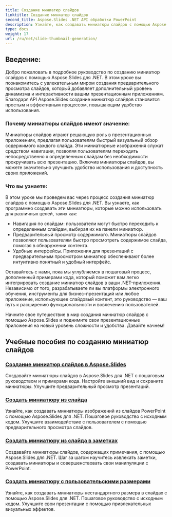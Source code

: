 ```yaml
---
title: Создание миниатюр слайдов
linktitle: Создание миниатюр слайдов
second_title: Aspose.Slides .NET API обработки PowerPoint
description: Узнайте, как создавать миниатюры слайдов с помощью Aspose.Slides для .NET. Пошаговое руководство с примерами кода для создания динамического предварительного просмотра слайдов. Улучшите свои презентационные приложения с помощью этой мощной функции.
type: docs
weight: 17
url: /ru/net/slide-thumbnail-generation/
---
```


## Введение:

Добро пожаловать в подробное руководство по созданию миниатюр слайдов с помощью Aspose.Slides для .NET. В этом уроке вы познакомитесь с увлекательным миром создания предварительного просмотра слайдов, который добавляет дополнительный уровень динамизма и интерактивности вашим презентационным приложениям. Благодаря API Aspose.Slides создание миниатюр слайдов становится простым и эффективным процессом, повышающим удобство использования.

### Почему миниатюры слайдов имеют значение:

Миниатюры слайдов играют решающую роль в презентационных приложениях, предлагая пользователям быстрый визуальный обзор содержимого каждого слайда. Эти миниатюрные изображения служат средством навигации, позволяя пользователям переходить непосредственно к определенным слайдам без необходимости прокручивать всю презентацию. Включив миниатюры слайдов, вы можете значительно улучшить удобство использования и доступность своих приложений.

### Что вы узнаете:

В этом уроке мы проведем вас через процесс создания миниатюр слайдов с помощью Aspose.Slides для .NET. Вы узнаете, как программно создавать эти миниатюры, которые можно использовать для различных целей, таких как:

- Навигация по слайдам: пользователи могут быстро переходить к определенным слайдам, выбирая их на панели миниатюр.
- Предварительный просмотр содержимого. Миниатюры слайдов позволяют пользователям быстро просмотреть содержимое слайда, помогая в обнаружении контента.
- Удобные интерфейсы. Приложения для презентаций с предварительным просмотром миниатюр обеспечивают более интуитивно понятный и удобный интерфейс.

Оставайтесь с нами, пока мы углубляемся в пошаговый процесс, дополненный примерами кода, который поможет вам легко интегрировать создание миниатюр слайдов в ваши .NET-приложения. Независимо от того, разрабатываете ли вы платформы электронного обучения, инструменты для бизнес-презентаций или любое приложение, использующее слайдовый контент, это руководство — ваш путь к расширению функциональности и вовлечению пользователей.

Начните свое путешествие в мир создания миниатюр слайдов с помощью Aspose.Slides и поднимите свои презентационные приложения на новый уровень сложности и удобства. Давайте начнем!

## Учебные пособия по созданию миниатюр слайдов
### [Создание миниатюр слайдов в Aspose.Slides](./slide-thumbnail-generation/)
Создавайте миниатюры слайдов в Aspose.Slides для .NET с пошаговым руководством и примерами кода. Настройте внешний вид и сохраните миниатюры. Улучшите предварительный просмотр презентаций.
### [Создать миниатюру из слайда](./generate-thumbnail-from-slide/)
Узнайте, как создавать миниатюры изображений из слайдов PowerPoint с помощью Aspose.Slides для .NET. Пошаговое руководство с исходным кодом. Улучшите взаимодействие с пользователем с помощью предварительного просмотра слайдов.
### [Создать миниатюру из слайда в заметках](./generate-thumbnail-from-slide-in-notes/)
Создавайте миниатюры слайдов, содержащих примечания, с помощью Aspose.Slides для .NET. Шаг за шагом научитесь извлекать заметки, создавать миниатюры и совершенствовать свои манипуляции с PowerPoint. 
### [Создать миниатюру с пользовательскими размерами](./generate-thumbnail-with-custom-dimensions/)
Узнайте, как создавать миниатюры нестандартного размера в слайдах с помощью Aspose.Slides для .NET. Пошаговое руководство с исходным кодом. Улучшите свои презентации с помощью привлекательных визуальных эффектов. 